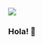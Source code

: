 ![](https://2.bp.blogspot.com/-zYazmMmvEbE/WhHVU8dDssI/AAAAAAAATxE/wTXdf264YLg9rYBh_sFKK8MUQXN1ynIggCLcBGAs/s1600/BarraNavidadCTV%252C7a.gif=50000x2000)
### Hola! 👋

<!--

Here are some ideas to get you started:

- 🔭 I’m currently working on ...
- 🌱 I’m currently learning ...
- 👯 I’m looking to collaborate on ...
- 🤔 I’m looking for help with ...
- 💬 Ask me about ...
- 📫 How to reach me: ...
- 😄 Pronouns: ...
- ⚡ Fun fact: ...
-->
